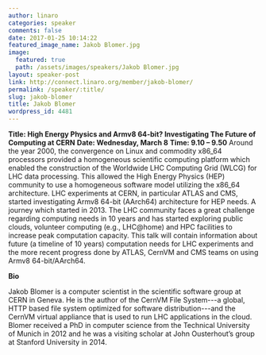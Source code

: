 ```yaml
---
author: linaro
categories: speaker
comments: false
date: 2017-01-25 10:14:22
featured_image_name: Jakob Blomer.jpg
image:
  featured: true
  path: /assets/images/speakers/Jakob Blomer.jpg
layout: speaker-post
link: http://connect.linaro.org/member/jakob-blomer/
permalink: /speaker/:title/
slug: jakob-blomer
title: Jakob Blomer
wordpress_id: 4481
---
```


**Title: High Energy Physics and Armv8 64-bit? Investigating The Future of Computing at CERN**
**Date: Wednesday, March 8**
**Time: 9.10 – 9.50**
Around the year 2000, the convergence on Linux and commodity x86_64 processors provided a homogeneous scientific computing platform which enabled the construction of the Worldwide LHC Computing Grid (WLCG) for LHC data processing. This allowed the High Energy Physics (HEP) community to use a homogeneous software model utilizing the x86_64 architecture. LHC experiments at CERN, in particular ATLAS and CMS, started investigating Armv8 64-bit (AArch64) architecture for HEP needs. A journey which started in 2013. The LHC community faces a great challenge regarding computing needs in 10 years and has started exploring public clouds, volunteer computing (e.g., LHC@home) and HPC facilities to increase peak computation capacity. This talk will contain information about future (a timeline of 10 years) computation needs for LHC experiments and the more recent progress done by ATLAS, CernVM and CMS teams on using Armv8 64-bit/AArch64.



**Bio**

Jakob Blomer is a computer scientist in the scientific software group at CERN in Geneva. He is the author of the CernVM File System---a global, HTTP based file system optimized for software distribution---and the CernVM virtual appliance that is used to run LHC applications in the cloud. Blomer received a PhD in computer science from the Technical University of Munich in 2012 and he was a visiting scholar at John Ousterhout’s group at Stanford University in 2014.